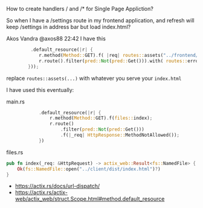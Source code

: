 How to create handlers / and /* for Single Page Appliction?

So when I have a /settings route in my frontend application, and refresh will keep /settings in address bar but load index.html?

Akos Vandra @axos88 22:42
I have this

```rust
         .default_resource(|r| {
            r.method(Method::GET).f( |req| routes::assets("../frontend/dist/rust-angular", env::var_os("PASSTHROUGH").is_some()).serve(req, "index.html"));
            r.route().filter(pred::Not(pred::Get())).with( routes::error_404);
        }));
```

replace `routes::assets(...)` with whatever you serve your `index.html`

I have used this eventually:

main.rs

```rust
            .default_resource(|r| {
                r.method(Method::GET).f(files::index);
                r.route()
                    .filter(pred::Not(pred::Get()))
                    .f(|_req| HttpResponse::MethodNotAllowed());
            })
```

files.rs

```rust
pub fn index(_req: &HttpRequest) -> actix_web::Result<fs::NamedFile> {
    Ok(fs::NamedFile::open("../client/dist/index.html")?)
}
```

- https://actix.rs/docs/url-dispatch/
- https://actix.rs/actix-web/actix_web/struct.Scope.html#method.default_resource
